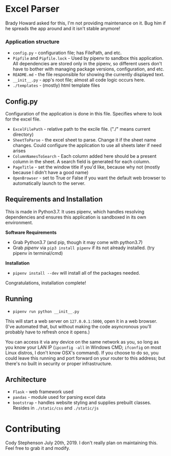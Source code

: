 # Excel Parser

Brady Howard asked for this, I'm not providing maintenance on it. Bug him if he spreads the app around and it isn't stable anymore!

### Application structure

* `config.py` - configuration file; has FilePath, and etc.
* `Pipfile` and `Pipfile.lock` - Used by pipenv to sandbox this application. All dependencies are stored only in the pipenv, so different users don't have to bother with managing package versions, configuration, and etc.
* `README.md` - the file responsible for showing the currently displayed text.
* `__init__.py` - app's root file; almost all code logic occurs here.
* `./templates` - (mostly) html template files

## Config.py

Configuration of the application is done in this file. Specifies where to look for the excel file.

* `ExcelFilePath` - relative path to the excile file. ("./" means current directory)
* `SheetToParse` - the excel sheet to parse. Change it if the sheet name changes. Could configure the application to use all sheets later if need arises
* `ColumnNamesToSearch` - Each column added here should be a present column in the sheet. A search field is generated for each column.
* `PageTitle` - set the window title if  you'd like, because why not (mostly because I didn't have a good name)
* `OpenBrowser` - set to True or False if you want the default web browser to automatically launch to the server.

## Requirements and Installation

This is made in Python3.7. It uses pipenv, which handles resolving dependencies and ensures this application is sandboxed in its own environment.

**Software Requirements**
* Grab Python3.7 (and pip, though it may come with python3.7)
* Grab *pipenv* via `pip3 install pipenv` if its not already installed. (try pipenv in terminal/cmd)

**Installation**
* `pipenv install --dev` will install all of the packages needed.

Congratulations, installation complete!
## Running

* `pipenv run python __init__.py`

This will start a web server on `127.0.0.1:5000`, open it in a web browser. (I've automated that, but without making the code asyncronous you'll probably have to refresh once it opens.)

You can access it via any device on the same network as you, so long as you know your LAN IP (`ipconfig -all` in Windows CMD; `ifconfig` on most Linux distros, I don't know OSX's command). If you choose to do so, you could leave this running and port forward on your router to this address; but there's no built in security or proper infrastructure.

## Architecture

* `Flask` - web framework used
* `pandas` - module used for parsing excel data
* `bootstrap` - handles website styling and supplies prebuilt classes. Resides in `./static/css` and `./static/js`

# Contributing

Cody Stephenson July 20th, 2019. I don't really plan on maintaining this. Feel free to grab it and modify.
